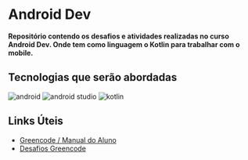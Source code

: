 # Android Dev

**Repositório contendo os desafios e atividades realizadas no curso Android Dev. Onde tem como linguagem o Kotlin para trabalhar com o mobile.**

## Tecnologias que serão abordadas

![android](https://img.shields.io/badge/Android-3DDC84?style=for-the-badge&logo=android&logoColor=white) ![android studio](https://img.shields.io/badge/Android_Studio-3DDC84?style=for-the-badge&logo=android-studio&logoColor=white) ![kotlin](https://img.shields.io/badge/Kotlin-B125EA?style=for-the-badge&logo=kotlin&logoColor=white)

## Links Úteis

- [Greencode / Manual do Aluno](https://androiddev.my.canva.site/greencode)
- [Desafios Greencode](https://androiddev.my.canva.site/desafiosgreencode)

